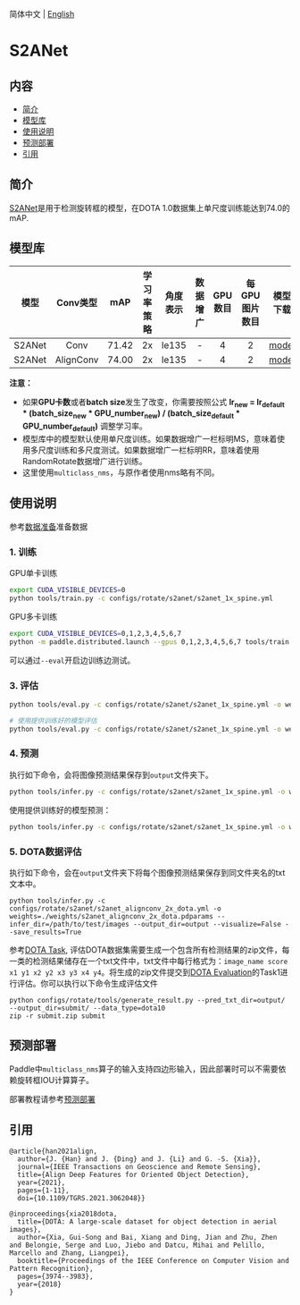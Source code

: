 简体中文 | [English](README_en.md)

# S2ANet

## 内容
- [简介](#简介)
- [模型库](#模型库)
- [使用说明](#使用说明)
- [预测部署](#预测部署)
- [引用](#引用)

## 简介

[S2ANet](https://arxiv.org/pdf/2008.09397.pdf)是用于检测旋转框的模型，在DOTA 1.0数据集上单尺度训练能达到74.0的mAP.

## 模型库

| 模型 | Conv类型 | mAP | 学习率策略 | 角度表示 | 数据增广 | GPU数目 | 每GPU图片数目 | 模型下载 | 配置文件 |
|:---:|:------:|:----:|:---------:|:-----:|:--------:|:-----:|:------------:|:-------:|:------:|
| S2ANet | Conv | 71.42 | 2x | le135 | - | 4 | 2 | [model](https://paddledet.bj.bcebos.com/models/s2anet_conv_2x_dota.pdparams) | [config](https://github.com/PaddlePaddle/PaddleDetection/tree/develop/configs/rotate/s2anet/s2anet_conv_2x_dota.yml) |
| S2ANet | AlignConv | 74.00 | 2x | le135 | - | 4 | 2 | [model](https://paddledet.bj.bcebos.com/models/s2anet_alignconv_2x_dota.pdparams) | [config](https://github.com/PaddlePaddle/PaddleDetection/tree/develop/configs/rotate/s2anet/s2anet_alignconv_2x_dota.yml) |

**注意：**

- 如果**GPU卡数**或者**batch size**发生了改变，你需要按照公式 **lr<sub>new</sub> = lr<sub>default</sub> * (batch_size<sub>new</sub> * GPU_number<sub>new</sub>) / (batch_size<sub>default</sub> * GPU_number<sub>default</sub>)** 调整学习率。
- 模型库中的模型默认使用单尺度训练。如果数据增广一栏标明MS，意味着使用多尺度训练和多尺度测试。如果数据增广一栏标明RR，意味着使用RandomRotate数据增广进行训练。
- 这里使用`multiclass_nms`，与原作者使用nms略有不同。


## 使用说明

参考[数据准备](../README.md#数据准备)准备数据

### 1. 训练

GPU单卡训练
```bash
export CUDA_VISIBLE_DEVICES=0
python tools/train.py -c configs/rotate/s2anet/s2anet_1x_spine.yml
```

GPU多卡训练
```bash
export CUDA_VISIBLE_DEVICES=0,1,2,3,4,5,6,7
python -m paddle.distributed.launch --gpus 0,1,2,3,4,5,6,7 tools/train.py -c configs/rotate/s2anet/s2anet_1x_spine.yml
```

可以通过`--eval`开启边训练边测试。

### 3. 评估
```bash
python tools/eval.py -c configs/rotate/s2anet/s2anet_1x_spine.yml -o weights=output/s2anet_1x_spine/model_final.pdparams

# 使用提供训练好的模型评估
python tools/eval.py -c configs/rotate/s2anet/s2anet_1x_spine.yml -o weights=https://paddledet.bj.bcebos.com/models/s2anet_1x_spine.pdparams
```

### 4. 预测
执行如下命令，会将图像预测结果保存到`output`文件夹下。
```bash
python tools/infer.py -c configs/rotate/s2anet/s2anet_1x_spine.yml -o weights=output/s2anet_1x_spine/model_final.pdparams --infer_img=demo/39006.jpg --draw_threshold=0.3
```
使用提供训练好的模型预测：
```bash
python tools/infer.py -c configs/rotate/s2anet/s2anet_1x_spine.yml -o weights=https://paddledet.bj.bcebos.com/models/s2anet_1x_spine.pdparams --infer_img=demo/39006.jpg --draw_threshold=0.3
```

### 5. DOTA数据评估
执行如下命令，会在`output`文件夹下将每个图像预测结果保存到同文件夹名的txt文本中。
```
python tools/infer.py -c configs/rotate/s2anet/s2anet_alignconv_2x_dota.yml -o weights=./weights/s2anet_alignconv_2x_dota.pdparams --infer_dir=/path/to/test/images --output_dir=output --visualize=False --save_results=True
```
参考[DOTA Task](https://captain-whu.github.io/DOTA/tasks.html), 评估DOTA数据集需要生成一个包含所有检测结果的zip文件，每一类的检测结果储存在一个txt文件中，txt文件中每行格式为：`image_name score x1 y1 x2 y2 x3 y3 x4 y4`。将生成的zip文件提交到[DOTA Evaluation](https://captain-whu.github.io/DOTA/evaluation.html)的Task1进行评估。你可以执行以下命令生成评估文件
```
python configs/rotate/tools/generate_result.py --pred_txt_dir=output/ --output_dir=submit/ --data_type=dota10
zip -r submit.zip submit
```

## 预测部署

Paddle中`multiclass_nms`算子的输入支持四边形输入，因此部署时可以不需要依赖旋转框IOU计算算子。

部署教程请参考[预测部署](../../deploy/README.md)


## 引用
```
@article{han2021align,  
  author={J. {Han} and J. {Ding} and J. {Li} and G. -S. {Xia}},  
  journal={IEEE Transactions on Geoscience and Remote Sensing},  
  title={Align Deep Features for Oriented Object Detection},  
  year={2021},
  pages={1-11},  
  doi={10.1109/TGRS.2021.3062048}}

@inproceedings{xia2018dota,
  title={DOTA: A large-scale dataset for object detection in aerial images},
  author={Xia, Gui-Song and Bai, Xiang and Ding, Jian and Zhu, Zhen and Belongie, Serge and Luo, Jiebo and Datcu, Mihai and Pelillo, Marcello and Zhang, Liangpei},
  booktitle={Proceedings of the IEEE Conference on Computer Vision and Pattern Recognition},
  pages={3974--3983},
  year={2018}
}
```
